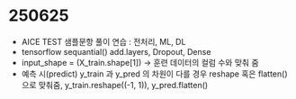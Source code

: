 # 250625  
- AICE TEST 샘플문항 풀이 연습 : 전처리, ML, DL  
- tensorflow sequantial() add.layers, Dropout, Dense  
- input_shape = (X_train.shape[1]) -> 훈련 데이터의 컬럼 수와 맞춰 줌  
- 예측 시(predict) y_train 과 y_pred 의 차원이 다를 경우 reshape 혹은 flatten() 으로 맞춰줌, y_train.reshape((-1, 1)), y_pred.flatten()  